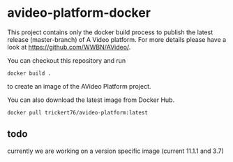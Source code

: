 # avideo-platform-docker

This project contains only the docker build process to publish the latest release (master-branch) of A Video platform. 
For more details please have a look at https://github.com/WWBN/AVideo/.

You can checkout this repository and run

    docker build .

to create an image of the AVideo Platform project.

You can also download the latest image from Docker Hub.

    docker pull trickert76/avideo-platform:latest

## todo

currently we are working on a version specific image (current 11.1.1 and 3.7)
